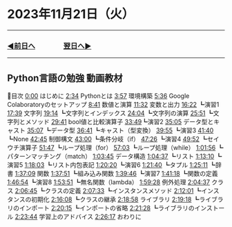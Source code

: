 # 2023年11月21日（火）

---

### [◀️前日へ](https://github.com/yuasys/chatty-journal/blob/main/2023/11/2023-11-20.md)&emsp;&emsp;&emsp;&emsp;[翌日へ▶️](https://github.com/yuasys/chatty-journal/blob/main/2023/11/2023-11-22.md)

---

## Python言語の勉強 動画教材

🔷目次
[0:00](https://www.youtube.com/watch?v=W1cnEb8LwVU&t=0s) はじめに
[2:34](https://www.youtube.com/watch?v=W1cnEb8LwVU&t=154s) Pythonとは
[3:57](https://www.youtube.com/watch?v=W1cnEb8LwVU&t=237s) 環境構築
[5:36](https://www.youtube.com/watch?v=W1cnEb8LwVU&t=336s) Google Colaboratoryのセットアップ
[8:41](https://www.youtube.com/watch?v=W1cnEb8LwVU&t=521s) 数値と演算
[11:32](https://www.youtube.com/watch?v=W1cnEb8LwVU&t=692s) 変数と出力
[16:22](https://www.youtube.com/watch?v=W1cnEb8LwVU&t=982s) ┗演習1
[17:39](https://www.youtube.com/watch?v=W1cnEb8LwVU&t=1059s) 文字列
[19:14](https://www.youtube.com/watch?v=W1cnEb8LwVU&t=1154) ┗文字列とインデックス
[24:04](https://www.youtube.com/watch?v=W1cnEb8LwVU&t=1444s) ┗文字列の演算
[25:51](https://www.youtube.com/watch?v=W1cnEb8LwVU&t=1611s) ┗文字列とメソッド
[29:41](https://www.youtube.com/watch?v=W1cnEb8LwVU&t=1781s) bool値と比較演算子
[33:49](https://www.youtube.com/watch?v=W1cnEb8LwVU&t=2029s)┗演習2
[35:05](https://www.youtube.com/watch?v=W1cnEb8LwVU&t=2105s) データ型とキャスト
[35:07](https://www.youtube.com/watch?v=W1cnEb8LwVU&t=2107s) ┗データ型
[36:41](https://www.youtube.com/watch?v=W1cnEb8LwVU&t=2201s) ┗キャスト（型変換）
[39:55](https://www.youtube.com/watch?v=W1cnEb8LwVU&t=2395s) ┗演習3
[41:40](https://www.youtube.com/watch?v=W1cnEb8LwVU&t=2500s) ┗None
[42:45](https://www.youtube.com/watch?v=W1cnEb8LwVU&t=2565s) 制御構文
[43:00](https://www.youtube.com/watch?v=W1cnEb8LwVU&t=2580s) ┗条件分岐（if）
[47:26](https://www.youtube.com/watch?v=W1cnEb8LwVU&t=2866s) ┗演習4
[49:52](https://www.youtube.com/watch?v=W1cnEb8LwVU&t=2992s) ┗セイウチ演算子
[51:47](https://www.youtube.com/watch?v=W1cnEb8LwVU&t=3107s) ┗ループ処理（for）
[57:03](https://www.youtube.com/watch?v=W1cnEb8LwVU&t=3423s) ┗ループ処理（while）
[1:01:56](https://www.youtube.com/watch?v=W1cnEb8LwVU&t=3777s) ┗パターンマッチング（match）
[1:03:45](https://www.youtube.com/watch?v=W1cnEb8LwVU&t=) データ構造
[1:04:37](https://www.youtube.com/watch?v=W1cnEb8LwVU&t=) ┗リスト
[1:13:10](https://www.youtube.com/watch?v=W1cnEb8LwVU&t=) ┗演習5
[1:18:03](https://www.youtube.com/watch?v=W1cnEb8LwVU&t=) ┗リスト内包表記
[1:20:20](https://www.youtube.com/watch?v=W1cnEb8LwVU&t=) ┗演習6
[1:21:40](https://www.youtube.com/watch?v=W1cnEb8LwVU&t=) ┗タプル
[1:25:11](https://www.youtube.com/watch?v=W1cnEb8LwVU&t=) ┗辞書
[1:37:09](https://www.youtube.com/watch?v=W1cnEb8LwVU&t=) 関数
[1:37:51](https://www.youtube.com/watch?v=W1cnEb8LwVU&t=) ┗組み込み関数
[1:39:46](https://www.youtube.com/watch?v=W1cnEb8LwVU&t=) ┗演習7
[1:41:18](https://www.youtube.com/watch?v=W1cnEb8LwVU&t=) ┗関数の定義
[1:46:54](https://www.youtube.com/watch?v=W1cnEb8LwVU&t=) ┗演習8
[1:53:51](https://www.youtube.com/watch?v=W1cnEb8LwVU&t=) ┗無名関数（lambda）
[1:59:28](https://www.youtube.com/watch?v=W1cnEb8LwVU&t=) 例外処理
[2:04:37](https://www.youtube.com/watch?v=W1cnEb8LwVU&t=) クラス
[2:06:45](https://www.youtube.com/watch?v=W1cnEb8LwVU&t=) ┗クラスの定義
[2:07:33](https://www.youtube.com/watch?v=W1cnEb8LwVU&t=) ┗インスタンスメソッド
[2:12:01](https://www.youtube.com/watch?v=W1cnEb8LwVU&t=) ┗インスタンスの初期化
[2:16:08](https://www.youtube.com/watch?v=W1cnEb8LwVU&t=) ┗クラスの継承
[2:18:58](https://www.youtube.com/watch?v=W1cnEb8LwVU&t=) ライブラリ
[2:19:18](https://www.youtube.com/watch?v=W1cnEb8LwVU&t=) ┗ライブラリのインポート
[2:20:15](https://www.youtube.com/watch?v=W1cnEb8LwVU&t=) ┗インポートの省略
[2:21:28](https://www.youtube.com/watch?v=W1cnEb8LwVU&t=) ┗ライブラリのインストール
[2:23:44](https://www.youtube.com/watch?v=W1cnEb8LwVU&t=) 学習上のアドバイス
[2:26:17](https://www.youtube.com/watch?v=W1cnEb8LwVU&t=) おわりに
